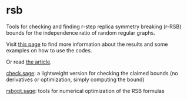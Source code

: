 # rsb
Tools for checking and finding r-step replica symmetry breaking (r-RSB) bounds for the independence ratio of random regular graphs.

Visit [this page](https://users.renyi.hu/~harangi/rsb.htm) to find more information about the results and some examples on how to use the codes.

Or read [the article](https://users.renyi.hu/~harangi/papers/rsb_bounds.pdf).

[check.sage](check.sage): a lightweight version for checking the claimed bounds (no derivatives or optimization, simply computing the bound)

[rsbopt.sage](rsbopt.sage): tools for numerical optimization of the RSB formulas
